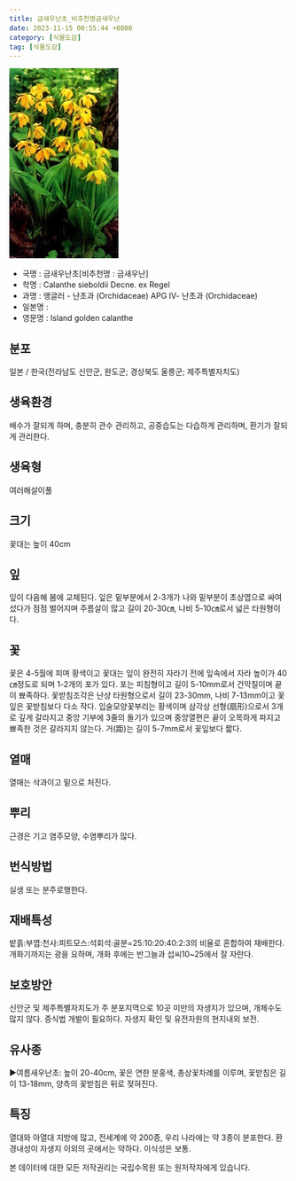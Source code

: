 ```yaml
---
title: 금새우난초_비추천명금새우난
date: 2023-11-15 00:55:44 +0800
category: [식물도감]
tag: [식물도감]
---
```




![금새우난초[비추천명 : 금새우난]](/assets/img/fileUpload/plants/basic/Orchidaceae/Calanthe/6214/1_th2.JPG)
- 국명 : 금새우난초[비추천명 : 금새우난]
- 학명 : Calanthe sieboldii Decne. ex Regel
- 과명 : 앵글러 - 난초과 (Orchidaceae) APG Ⅳ- 난초과 (Orchidaceae)
- 일본명 : 
- 영문명 : Island golden calanthe


## 분포
일본 / 한국(전라남도 신안군, 완도군; 경상북도 울릉군; 제주특별자치도) 
## 생육환경
배수가 잘되게 하며, 충분히 관수 관리하고, 공중습도는 다습하게 관리하며, 환기가 잘되게 관리한다.
## 생육형
여러해살이풀 
## 크기
꽃대는 높이 40cm
## 잎
잎이 다음해 봄에 교체된다. 잎은 밑부분에서 2-3개가 나와 밑부분이 초상엽으로 싸여 섰다가 점점 벌어지며 주름살이 많고 길이 20-30㎝, 나비 5-10㎝로서 넓은 타원형이다.
## 꽃
꽃은 4-5월에 피며 황색이고 꽃대는 잎이 완전히 자라기 전에 잎속에서 자라 높이가 40㎝정도로 되며 1-2개의 포가 있다. 포는 피침형이고 길이 5-10mm로서 건막질이며 끝이 뾰족하다. 꽃받침조각은 난상 타원형으로서 길이 23-30mm, 나비 7-13mm이고 꽃잎은 꽃받침보다 다소 작다. 입술모양꽃부리는 황색이며 삼각상 선형(扇形)으로서 3개로 깊게 갈라지고 중앙 기부에 3줄의 돌기가 있으며 중앙열편은 끝이 오목하게 파지고 뾰족한 것은 갈라지지 않는다. 거(距)는 길이 5-7mm로서 꽃잎보다 짧다.
## 열매
열매는 삭과이고 밑으로 처진다.
## 뿌리
근경은 기고 염주모양, 수염뿌리가 많다.
## 번식방법
실생 또는 분주로행한다.
## 재배특성
밭흙:부엽:천사:피트모스:석회석:골분=25:10:20:40:2:3의 비율로 혼합하여 재배한다. 개화기까지는 광을 요하며, 개화 후에는 반그늘과 섭씨10~25에서 잘 자란다.
## 보호방안
신안군 및 제주특별자치도가 주 분포지역으로 10곳 미만의 자생지가 있으며, 개체수도 많지 않다. 증식법 개발이 필요하다. 자생지 확인 및 유전자원의 현지내외 보전.
## 유사종
▶여름새우난초: 높이 20-40cm, 꽃은 연한 분홍색, 총상꽃차례를 이루며, 꽃받침은 길이 13-18mm, 양측의 꽃받침은 뒤로 젖혀진다.
## 특징
열대와 아열대 지방에 많고, 전세계에 약 200종, 우리 나라에는 약 3종이 분포한다.
환경내성이 자생지 이외의 곳에서는 약하다. 이식성은 보통.






본 데이터에 대한 모든 저작권리는 국립수목원 또는 원저작자에게 있습니다.
